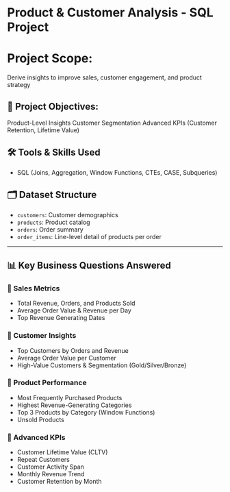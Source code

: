 # Product & Customer Analysis - SQL Project

# Project Scope:
Derive insights to improve sales, customer engagement, and product strategy

## 🎯 Project Objectives:

Product-Level Insights
Customer Segmentation
Advanced KPIs (Customer Retention, Lifetime Value)


## 🛠️ Tools & Skills Used

- SQL (Joins, Aggregation, Window Functions, CTEs, CASE, Subqueries) 


## 🗂️ Dataset Structure
- `customers`: Customer demographics  
- `products`: Product catalog  
- `orders`: Order summary  
- `order_items`: Line-level detail of products per order  

---

## 📊 Key Business Questions Answered

### 🔹 Sales Metrics
- Total Revenue, Orders, and Products Sold
- Average Order Value & Revenue per Day
- Top Revenue Generating Dates

### 🔹 Customer Insights
- Top Customers by Orders and Revenue
- Average Order Value per Customer
- High-Value Customers & Segmentation (Gold/Silver/Bronze)

### 🔹 Product Performance
- Most Frequently Purchased Products
- Highest Revenue-Generating Categories
- Top 3 Products by Category (Window Functions)
- Unsold Products

### 🔹 Advanced KPIs
- Customer Lifetime Value (CLTV)
- Repeat Customers
- Customer Activity Span
- Monthly Revenue Trend
- Customer Retention by Month




